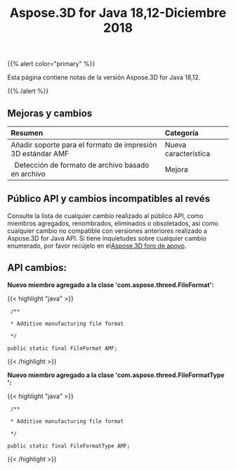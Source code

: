 ﻿---
title: Aspose.3D for Java 18,12-Diciembre 2018
type: docs
weight: 10
url: /es/java/aspose-3d-for-java-18-12-december-2018/
---
{{% alert color="primary" %}} 

Esta página contiene notas de la versión Aspose.3D for Java 18,12.

{{% /alert %}} 

## **Mejoras y cambios**


|**Resumen**|**Categoría**|
|:- |:- |
|Añadir soporte para el formato de impresión 3D estándar AMF|Nueva característica|
|` `Detección de formato de archivo basado en archivo|Mejora|

## **Público API y cambios incompatibles al revés**

Consulte la lista de cualquier cambio realizado al público API, como miembros agregados, renombrados, eliminados o obsoletados, así como cualquier cambio no compatible con versiones anteriores realizado a Aspose.3D for Java API. Si tiene inquietudes sobre cualquier cambio enumerado, por favor recújelo en el[Aspose.3D foro de apoyo](https://forum.aspose.com/c/3d).

## **API cambios:**

**Nuevo miembro agregado a la clase 'com.aspose.threed.FileFormat':**

{{< highlight "java" >}}

     /**

     * Additive manufacturing file format

     */

    public static final FileFormat AMF;

{{< /highlight >}}


**Nuevo miembro agregado a la clase 'com.aspose.threed.FileFormatType ':**

{{< highlight "java" >}}

     /**

     * Additive manufacturing file format

     */

    public static final FileFormatType AMF;

{{< /highlight >}}




